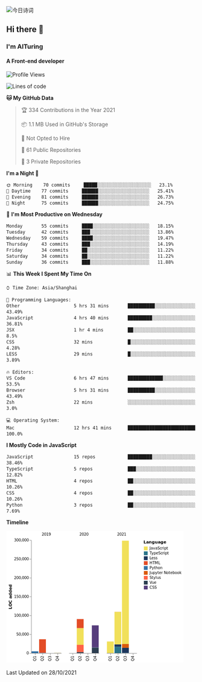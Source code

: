 <img alt="今日诗词" src="https://v2.jinrishici.com/one.svg?font-size=30&spacing=2&color=skyblue" style="max-width:100%; display: block; margin: 0 auto;">

## Hi there 👋
### I'm AITuring
#### A Front-end developer

<!-- <img src="./dhx.gif" width="400px"/> -->

<!--START_SECTION:waka-->
![Profile Views](http://img.shields.io/badge/Profile%20Views-0-blue)

![Lines of code](https://img.shields.io/badge/From%20Hello%20World%20I%27ve%20Written-644835%20lines%20of%20code-blue)

**🐱 My GitHub Data** 

> 🏆 334 Contributions in the Year 2021
 > 
> 📦 1.1 MB Used in GitHub's Storage 
 > 
> 🚫 Not Opted to Hire
 > 
> 📜 61 Public Repositories 
 > 
> 🔑 3 Private Repositories  
 > 
**I'm a Night 🦉** 

```text
🌞 Morning    70 commits     █████░░░░░░░░░░░░░░░░░░░░   23.1% 
🌆 Daytime    77 commits     ██████░░░░░░░░░░░░░░░░░░░   25.41% 
🌃 Evening    81 commits     ██████░░░░░░░░░░░░░░░░░░░   26.73% 
🌙 Night      75 commits     ██████░░░░░░░░░░░░░░░░░░░   24.75%

```
📅 **I'm Most Productive on Wednesday** 

```text
Monday       55 commits     ████░░░░░░░░░░░░░░░░░░░░░   18.15% 
Tuesday      42 commits     ███░░░░░░░░░░░░░░░░░░░░░░   13.86% 
Wednesday    59 commits     ████░░░░░░░░░░░░░░░░░░░░░   19.47% 
Thursday     43 commits     ███░░░░░░░░░░░░░░░░░░░░░░   14.19% 
Friday       34 commits     ██░░░░░░░░░░░░░░░░░░░░░░░   11.22% 
Saturday     34 commits     ██░░░░░░░░░░░░░░░░░░░░░░░   11.22% 
Sunday       36 commits     ███░░░░░░░░░░░░░░░░░░░░░░   11.88%

```


📊 **This Week I Spent My Time On** 

```text
⌚︎ Time Zone: Asia/Shanghai

💬 Programming Languages: 
Other                    5 hrs 31 mins       ██████████░░░░░░░░░░░░░░░   43.49% 
JavaScript               4 hrs 40 mins       █████████░░░░░░░░░░░░░░░░   36.81% 
JSX                      1 hr 4 mins         ██░░░░░░░░░░░░░░░░░░░░░░░   8.5% 
CSS                      32 mins             █░░░░░░░░░░░░░░░░░░░░░░░░   4.28% 
LESS                     29 mins             █░░░░░░░░░░░░░░░░░░░░░░░░   3.89%

🔥 Editors: 
VS Code                  6 hrs 47 mins       █████████████░░░░░░░░░░░░   53.5% 
Browser                  5 hrs 31 mins       ██████████░░░░░░░░░░░░░░░   43.49% 
Zsh                      22 mins             ░░░░░░░░░░░░░░░░░░░░░░░░░   3.0%

💻 Operating System: 
Mac                      12 hrs 41 mins      █████████████████████████   100.0%

```

**I Mostly Code in JavaScript** 

```text
JavaScript               15 repos            █████████░░░░░░░░░░░░░░░░   38.46% 
TypeScript               5 repos             ███░░░░░░░░░░░░░░░░░░░░░░   12.82% 
HTML                     4 repos             ██░░░░░░░░░░░░░░░░░░░░░░░   10.26% 
CSS                      4 repos             ██░░░░░░░░░░░░░░░░░░░░░░░   10.26% 
Python                   3 repos             ██░░░░░░░░░░░░░░░░░░░░░░░   7.69%

```


**Timeline**

![Chart not found](https://raw.githubusercontent.com/AITuring/AITuring/main/charts/bar_graph.png) 


 Last Updated on 28/10/2021
<!--END_SECTION:waka-->


